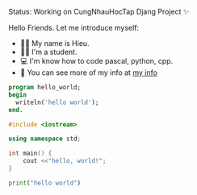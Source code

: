 Status: Working on CungNhauHocTap Djang Project ✨

Hello Friends. Let me introduce myself:
+ 👩‍💻 My name is Hieu.
+ 👨‍🎓 I'm a student.
+ 💻 I'm know how to code pascal, python, cpp.
+ 🧾 You can see more of my info at <a href="https://hieuhfgr.github.io/my-info">my info</a>


```pascal
program hello_world;
begin
  writeln('hello world');
end.
```

```cpp
#include <iostream>

using namespace std;

int main() {
	cout <<"hello, world!";
}
```

```py
print("hello world")
```
